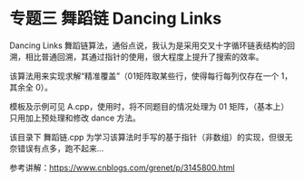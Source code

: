 # 专题三 舞蹈链 Dancing Links

Dancing Links 舞蹈链算法，通俗点说，我认为是采用交叉十字循环链表结构的回溯，相比普通回溯，其通过指针的使用，很大程度上提升了搜索的效率。

该算法用来实现求解“精准覆盖”（01矩阵取某些行，使得每行每列仅存在一个 1，其余全 0）。

模板及示例可见 A.cpp，使用时，将不同题目的情况处理为 01 矩阵，（基本上）只用加上预处理和修改 dance 方法。

该目录下 舞蹈链.cpp 为学习该算法时手写的基于指针（非数组）的实现，但很无奈错误有点多，跑不起来...

参考讲解：https://www.cnblogs.com/grenet/p/3145800.html